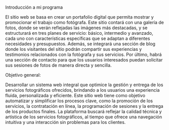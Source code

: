 Introducción a mi programa

El sitio web se basa en crear un portafolio digital que permita mostrar y promocionar el trabajo como fotógrafa. Este sitio contará con una galería de fotos, donde se verán reflejadas las imágenes más destacadas, y se estructurará en tres planes de servicio: básico, intermedio y avanzado, cada uno con características específicas que se adaptan a diferentes necesidades y presupuestos. Además, se integrará una sección de blog donde los visitantes del sitio podrán compartir sus experiencias y testimonios relacionados con la fotógrafa y sus servicios. Por último, habrá una sección de contacto para que los usuarios interesados puedan solicitar sus sesiones de fotos de manera directa y sencilla.

Objetivo general:

Desarrollar un sistema web integral que optimice la gestión y entrega de los servicios fotográficos ofrecidos, brindando a los usuarios una experiencia fluida, personalizada y eficiente. Este sitio web tiene como objetivo automatizar y simplificar los procesos clave, como la promoción de los servicios, la contratación en línea, la programación de sesiones y la entrega de los productos finales. La plataforma buscará reflejar la calidad técnica y artística de los servicios fotográficos, al tiempo que ofrece una navegación intuitiva y una interacción sin problemas para los clientes.

